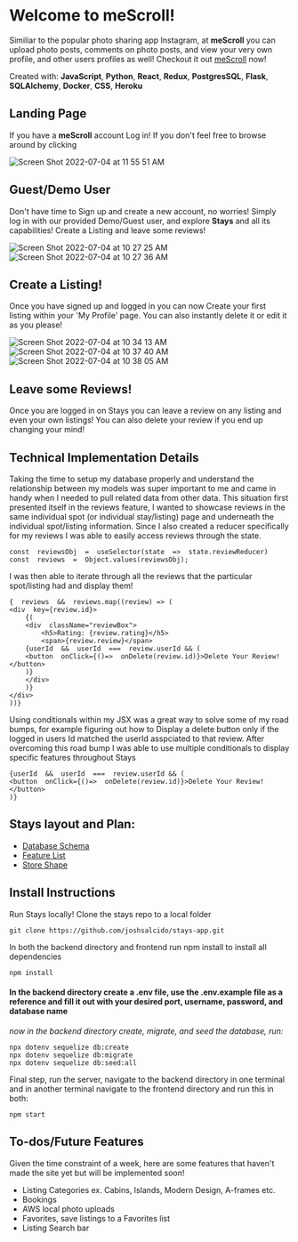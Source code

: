 # Welcome to meScroll!

Similiar to the popular photo sharing app Instagram, at **meScroll** you can upload photo posts, comments on photo posts, and view your very own profile, and other users profiles as well! Checkout it out [meScroll](https://mescroll.herokuapp.com/) now!

Created with: **JavaScript**, **Python**, **React**, **Redux**, **PostgresSQL**, **Flask**, **SQLAlchemy**, **Docker**, **CSS**, **Heroku**


## Landing Page

If you have a **meScroll** account Log in! If you don't feel free to browse around by clicking 

![Screen Shot 2022-07-04 at 11 55 51 AM](https://user-images.githubusercontent.com/75753879/177201359-16519b04-25be-4d3c-803b-7f998860c26a.png)


## Guest/Demo User

Don't have time to Sign up and create a new account, no worries! Simply log in with our provided Demo/Guest user, and explore **Stays** and all its capabilities! Create a Listing and leave some reviews!

![Screen Shot 2022-07-04 at 10 27 25 AM](https://user-images.githubusercontent.com/75753879/177201418-3d4eb096-004e-4f49-a2fc-992e23e4f9dc.png)
![Screen Shot 2022-07-04 at 10 27 36 AM](https://user-images.githubusercontent.com/75753879/177201421-c0a718b5-7351-4ea8-989a-f613a472c455.png)

## Create a Listing!

Once you have signed up and logged in you can now Create your first listing within your 'My Profile' page. You can also instantly delete it or edit it as you please!

![Screen Shot 2022-07-04 at 10 34 13 AM](https://user-images.githubusercontent.com/75753879/177201458-9bf8861a-2212-4f4d-baec-448cd3495749.png)
![Screen Shot 2022-07-04 at 10 37 40 AM](https://user-images.githubusercontent.com/75753879/177201481-1aacc479-c885-415a-864f-0192be1d942c.png)
![Screen Shot 2022-07-04 at 10 38 05 AM](https://user-images.githubusercontent.com/75753879/177201493-9f9efa0e-140a-4458-a2da-8da3aad6ce2f.png)

## Leave some Reviews!

Once you are logged in on Stays you can leave a review on any listing and even your own listings! You can also delete your review if you end up changing your mind!

## Technical Implementation Details

Taking the time to setup my database properly and understand the relationship between my models was super important to me and came in handy when I needed to pull related data from other data. This situation first presented itself in the reviews feature, I wanted to showcase reviews in the same individual spot (or individual stay/listing) page and underneath the individual spot/listing information. Since I also created a reducer specifically for my reviews I was able to easily access reviews through the state.


    const  reviewsObj  =  useSelector(state  =>  state.reviewReducer)
    const  reviews  =  Object.values(reviewsObj);

I was then able to iterate through all the reviews that the particular spot/listing had and display them!

  

    {  reviews  &&  reviews.map((review) => (
    <div  key={review.id}>
	    {(
	    <div  className="reviewBox"> 
		    <h5>Rating: {review.rating}</h5>
		    <span>{review.review}</span>
	    {userId  &&  userId  ===  review.userId && (
	    <button  onClick={()=>  onDelete(review.id)}>Delete Your Review!</button>
	    )}
	    </div>
	    )}
    </div>
    ))}
Using conditionals within my JSX was a great way to solve some of my road bumps, for example figuring out how to Display a delete button only if the logged in users Id matched the userId asspciated to that review. After overcoming this road bump I was able to use multiple conditionals to display specific features throughout Stays

    {userId  &&  userId  ===  review.userId && (
    <button  onClick={()=>  onDelete(review.id)}>Delete Your Review!</button>
    )}

## Stays layout and Plan:

 - [Database Schema](https://github.com/joshsalcido/stays-app/wiki/Database-Schema)
 - [Feature List](https://github.com/joshsalcido/stays-app/wiki/MVP-Feature-List)
 - [Store Shape](https://github.com/joshsalcido/stays-app/wiki/Store-Shape)

## Install Instructions

Run Stays locally! Clone the stays repo to a local folder

    git clone https://github.com/joshsalcido/stays-app.git

In both the backend directory and frontend run npm install to install all dependencies

    npm install

#### In the backend directory create a .env file, use the .env.example file as a reference and fill it out with your desired port, username, password, and database name
*now in the backend directory create, migrate, and seed the database, run:*

    npx dotenv sequelize db:create
    npx dotenv sequelize db:migrate
    npx dotenv sequelize db:seed:all

Final step, run the server, navigate to the backend directory in one terminal and in another terminal navigate to the frontend directory and run this in both:

    npm start

## To-dos/Future Features

Given the time constraint of a week, here are some features that haven't made the site yet but will be implemented soon!

 - Listing Categories ex. Cabins, Islands, Modern Design, A-frames etc.
 - Bookings
 - AWS local photo uploads
 - Favorites, save listings to a Favorites list
 - Listing Search bar
